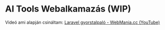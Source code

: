 # AI Tools Webalkamazás (WIP)

Videó ami alapján csináltam: [Laravel gyorstalpaló - WebMania.cc (YouTube)](https://www.youtube.com/watch?v=ApIbkBLV_yc)
